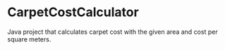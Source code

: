 # CarpetCostCalculator
Java project that calculates carpet cost with the given area and cost per square meters.
